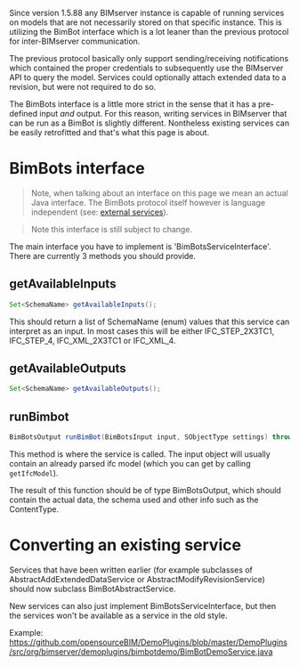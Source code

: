 Since version 1.5.88 any BIMserver instance is capable of running services on models that are not necessarily stored on that specific instance. This is utilizing the BimBot interface which is a lot leaner than the previous protocol for inter-BIMserver communication.

The previous protocol basically only support sending/receiving notifications which contained the proper credentials to subsequently use the BIMserver API to query the model. Services could optionally attach extended data to a revision, but were not required to do so.

The BimBots interface is a little more strict in the sense that it has a pre-defined input _and_ output. For this reason, writing services in BIMserver that can be run as a BimBot is slightly different. Nontheless existing services can be easily retrofitted and that's what this page is about.

# BimBots interface

> Note, when talking about an interface on this page we mean an actual Java interface. The BimBots protocol itself however is language independent (see: [external services](External-services)).

> Note this interface is still subject to change.

The main interface you have to implement is 'BimBotsServiceInterface'. There are currently 3 methods you should provide.

## getAvailableInputs

```java
Set<SchemaName> getAvailableInputs();
```

This should return a list of SchemaName (enum) values that this service can interpret as an input. In most cases this will be either IFC_STEP_2X3TC1, IFC_STEP_4, IFC_XML_2X3TC1 or IFC_XML_4.

## getAvailableOutputs

```java
Set<SchemaName> getAvailableOutputs();
```

## runBimbot

```java
BimBotsOutput runBimBot(BimBotsInput input, SObjectType settings) throws BimBotsException;
```

This method is where the service is called. The input object will usually contain an already parsed ifc model (which you can get by calling `getIfcModel`).

The result of this function should be of type BimBotsOutput, which should contain the actual data, the schema used and other info such as the ContentType.

# Converting an existing service

Services that have been written earlier (for example subclasses of AbstractAddExtendedDataService or AbstractModifyRevisionService) should now subclass BimBotAbstractService.

New services can also just implement BimBotsServiceInterface, but then the services won't be available as a service in the old style.

Example: https://github.com/opensourceBIM/DemoPlugins/blob/master/DemoPlugins/src/org/bimserver/demoplugins/bimbotdemo/BimBotDemoService.java